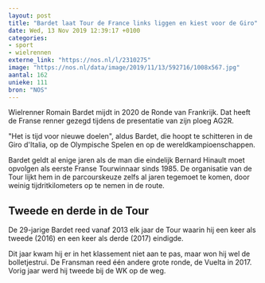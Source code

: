 ```yaml
---
layout: post
title: "Bardet laat Tour de France links liggen en kiest voor de Giro"
date: Wed, 13 Nov 2019 12:39:17 +0100
categories: 
- sport 
- wielrennen 
externe_link: "https://nos.nl/l/2310275"
image: "https://nos.nl/data/image/2019/11/13/592716/1008x567.jpg"
aantal: 162
unieke: 111
bron: "NOS"
---
```


<p>Wielrenner Romain Bardet mijdt in 2020 de Ronde van Frankrijk. Dat heeft de Franse renner gezegd tijdens de presentatie van zijn ploeg AG2R.</p>
<p>"Het is tijd voor nieuwe doelen", aldus Bardet, die hoopt te schitteren in de Giro d'Italia, op de Olympische Spelen en op de wereldkampioenschappen.</p>
<p>Bardet geldt al enige jaren als de man die eindelijk Bernard Hinault moet opvolgen als eerste Franse Tourwinnaar sinds 1985. De organisatie van de Tour lijkt hem in de parcourskeuze zelfs al jaren tegemoet te komen, door weinig tijdritkilometers op te nemen in de route.</p>
<h2>Tweede en derde in de Tour</h2>
<p>De 29-jarige Bardet reed vanaf 2013 elk jaar de Tour waarin hij een keer als tweede (2016) en een keer als derde (2017) eindigde.</p>
<p>Dit jaar kwam hij er in het klassement niet aan te pas, maar won hij wel de bolletjestrui. De Fransman reed één andere grote ronde, de Vuelta in 2017. Vorig jaar werd hij tweede bij de WK op de weg.</p>
